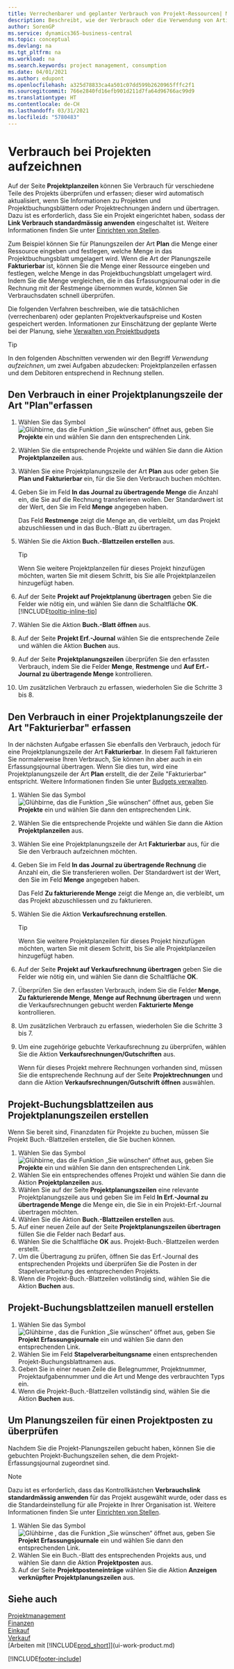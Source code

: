 ```yaml
---
title: Verrechenbarer und geplanter Verbrauch von Projekt-Ressourcen| Microsoft Docs
description: Beschreibt, wie der Verbrauch oder die Verwendung von Artikeln oder Ressourcen erfasst wird, um das Projektmanagement zu vereinfachen.
author: SorenGP
ms.service: dynamics365-business-central
ms.topic: conceptual
ms.devlang: na
ms.tgt_pltfrm: na
ms.workload: na
ms.search.keywords: project management, consumption
ms.date: 04/01/2021
ms.author: edupont
ms.openlocfilehash: a325d78833ca4a501c07dd599b2620965fffc2f1
ms.sourcegitcommit: 766e2840fd16efb901d211d7fa64d96766ac99d9
ms.translationtype: HT
ms.contentlocale: de-CH
ms.lasthandoff: 03/31/2021
ms.locfileid: "5780483"
---
```

# <a name="record-usage-for-jobs"></a>Verbrauch bei Projekten aufzeichnen

Auf der Seite **Projektplanzeilen** können Sie Verbrauch für verschiedene Teile des Projekts überprüfen und erfassen; dieser wird automatisch aktualisiert, wenn Sie Informationen zu Projekten und Projektbuchungsblättern oder Projektrechnungen ändern und übertragen. Dazu ist es erforderlich, dass Sie ein Projekt eingerichtet haben, sodass der **Link Verbrauch standardmässig anwenden** eingeschaltet ist. Weitere Informationen finden Sie unter [Einrichten von Stellen](projects-how-setup-jobs.md).  

Zum Beispiel können Sie für Planungszeilen der Art **Plan** die Menge einer Ressource eingeben und festlegen, welche Menge in das Projektbuchungsblatt umgelagert wird. Wenn die Art der Planungszeile **Fakturierbar** ist, können Sie die Menge einer Ressource eingeben und festlegen, welche Menge in das Projektbuchungsblatt umgelagert wird. Indem Sie die Menge vergleichen, die in das Erfassungsjournal oder in die Rechnung mit der Restmenge übernommen wurde, können Sie Verbrauchsdaten schnell überprüfen.

Die folgenden Verfahren beschreiben, wie die tatsächlichen (verrechenbaren) oder geplanten Projektverkaufspreise und Kosten gespeichert werden. Informationen zur Einschätzung der geplante Werte bei der Planung, siehe [Verwalten von Projektbudgets](projects-how-manage-budgets.md)  

> [!TIP]
> In den folgenden Abschnitten verwenden wir den Begriff *Verwendung aufzeichnen*, um zwei Aufgaben abzudecken: Projektplanzeilen erfassen und dem Debitoren entsprechend in Rechnung stellen.

## <a name="to-record-usage-for-a-job-planning-line-of-type-budget"></a>Den Verbrauch in einer Projektplanungszeile der Art "Plan"erfassen

1. Wählen Sie das Symbol ![Glühbirne, das die Funktion „Sie wünschen“ öffnet](media/ui-search/search_small.png "Tell Me-Funktion") aus, geben Sie **Projekte** ein und wählen Sie dann den entsprechenden Link.  
2. Wählen Sie die entsprechende Projekte und wählen Sie dann die Aktion **Projektplanzeilen** aus.
3. Wählen Sie eine Projektplanungszeile der Art **Plan** aus oder geben Sie **Plan und Fakturierbar** ein, für die Sie den Verbrauch buchen möchten.
4. Geben Sie im Feld **In das Journal zu übertragende Menge** die Anzahl ein, die Sie auf die Rechnung transferieren wollen. Der Standardwert ist der Wert, den Sie im Feld **Menge** angegeben haben.

    Das Feld **Restmenge** zeigt die Menge an, die verbleibt, um das Projekt abzuschliessen und in das Buch.-Blatt zu übertragen.  
5. Wählen Sie die Aktion **Buch.-Blattzeilen erstellen** aus.

    > [!TIP]
    > Wenn Sie weitere Projektplanzeilen für dieses Projekt hinzufügen möchten, warten Sie mit diesem Schritt, bis Sie alle Projektplanzeilen hinzugefügt haben.
6. Auf der Seite **Projekt auf Projektplanung übertragen** geben Sie die Felder wie nötig ein, und wählen Sie dann die Schaltfläche **OK**. [!INCLUDE[tooltip-inline-tip](includes/tooltip-inline-tip_md.md)]
7. Wählen Sie die Aktion **Buch.-Blatt öffnen** aus.  
8. Auf der Seite **Projekt Erf.-Journal** wählen Sie die entsprechende Zeile und wählen die Aktion **Buchen** aus.
9. Auf der Seite **Projektplanungszeilen** überprüfen Sie den erfassten Verbrauch, indem Sie die Felder **Menge**, **Restmenge** und **Auf Erf.-Journal zu übertragende Menge** kontrollieren.  
10. Um zusätzlichen Verbrauch zu erfassen, wiederholen Sie die Schritte 3 bis 8.  

## <a name="to-record-usage-for-a-job-planning-line-of-type-billable"></a>Den Verbrauch in einer Projektplanungszeile der Art "Fakturierbar" erfassen

In der nächsten Aufgabe erfassen Sie ebenfalls den Verbrauch, jedoch für eine Projektplanungszeile der Art **Fakturierbar**. In diesem Fall fakturieren Sie normalerweise Ihren Verbrauch, Sie können ihn aber auch in ein Erfassungsjournal übertragen. Wenn Sie dies tun, wird eine Projektplanungszeile der Art **Plan** erstellt, die der Zeile "Fakturierbar" entspricht. Weitere Informationen finden Sie unter [Budgets verwalten](projects-how-manage-budgets.md).

1. Wählen Sie das Symbol ![Glühbirne, das die Funktion „Sie wünschen“ öffnet](media/ui-search/search_small.png "Tell Me-Funktion") aus, geben Sie **Projekte** ein und wählen Sie dann den entsprechenden Link.
2. Wählen Sie die entsprechende Projekte und wählen Sie dann die Aktion **Projektplanzeilen** aus.  
3. Wählen Sie eine Projektplanungszeile der Art **Fakturierbar** aus, für die Sie den Verbrauch aufzeichnen möchten.
4. Geben Sie im Feld **In das Journal zu übertragende Rechnung** die Anzahl ein, die Sie transferieren wollen. Der Standardwert ist der Wert, den Sie im Feld **Menge** angegeben haben.

    Das Feld **Zu fakturierende Menge** zeigt die Menge an, die verbleibt, um das Projekt abzuschliessen und zu fakturieren.  
5. Wählen Sie die Aktion **Verkaufsrechnung erstellen**.

    > [!TIP]
    > Wenn Sie weitere Projektplanzeilen für dieses Projekt hinzufügen möchten, warten Sie mit diesem Schritt, bis Sie alle Projektplanzeilen hinzugefügt haben.
6. Auf der Seite **Projekt auf Verkaufsrechnung übertragen** geben Sie die Felder wie nötig ein, und wählen Sie dann die Schaltfläche **OK**.
7. Überprüfen Sie den erfassten Verbrauch, indem Sie die Felder **Menge**, **Zu fakturierende Menge**, **Menge auf Rechnung übertragen** und wenn die Verkaufsrechnungen gebucht werden **Fakturierte Menge** kontrollieren.
8. Um zusätzlichen Verbrauch zu erfassen, wiederholen Sie die Schritte 3 bis 7.  
9. Um eine zugehörige gebuchte Verkaufsrechnung zu überprüfen, wählen Sie die Aktion **Verkaufsrechnungen/Gutschriften** aus.  

    Wenn für dieses Projekt mehrere Rechnungen vorhanden sind, müssen Sie die entsprechende Rechnung auf der Seite **Projektrechnungen** und dann die Aktion **Verkaufsrechnungen/Gutschrift öffnen** auswählen.  

## <a name="to-create-job-journal-lines-from-job-planning-lines"></a>Projekt-Buchungsblattzeilen aus Projektplanungszeilen erstellen

Wenn Sie bereit sind, Finanzdaten für Projekte zu buchen, müssen Sie Projekt Buch.-Blattzeilen erstellen, die Sie buchen können.

1. Wählen Sie das Symbol ![Glühbirne, das die Funktion „Sie wünschen“ öffnet](media/ui-search/search_small.png "Tell Me-Funktion") aus, geben Sie **Projekte** ein und wählen Sie dann den entsprechenden Link.  
2. Wählen Sie ein entsprechendes offenes Projekt und wählen Sie dann die Aktion **Projektplanzeilen** aus.  
3. Wählen Sie auf der Seite **Projektplanungszeilen** eine relevante Projektplanungszeile aus und geben Sie im Feld **In Erf.-Journal zu übertragende Menge** die Menge ein, die Sie in ein Projekt-Erf.-Journal übertragen möchten.  
4. Wählen Sie die Aktion **Buch.-Blattzeilen erstellen** aus.
5. Auf einer neuen Zeile auf der Seite **Projektplanungszeilen übertragen** füllen Sie die Felder nach Bedarf aus.  
6. Wählen Sie die Schaltfläche **OK** aus. Projekt-Buch.-Blattzeilen werden erstellt.
7. Um die Übertragung zu prüfen, öffnen Sie das Erf.-Journal des entsprechenden Projekts und überprüfen Sie die Posten in der Stapelverarbeitung des entsprechenden Projekts.  
8. Wenn die Projekt-Buch.-Blattzeilen vollständig sind, wählen Sie die Aktion **Buchen** aus.  

## <a name="to-create-job-journal-lines-manually"></a>Projekt-Buchungsblattzeilen manuell erstellen

1. Wählen Sie das Symbol ![Glühbirne , das die Funktion „Sie wünschen“ öffnet](media/ui-search/search_small.png "Tell Me-Funktion") aus, geben Sie **Projekt Erfassungsjournale** ein und wählen Sie dann den entsprechenden Link.  
2. Wählen Sie im Feld **Stapelverarbeitungsname** einen entsprechenden Projekt-Buchungsblattnamen aus.  
3. Geben Sie in einer neuen Zeile die Belegnummer, Projektnummer, Projektaufgabennummer und die Art und Menge des verbrauchten Typs ein.  
4. Wenn die Projekt-Buch.-Blattzeilen vollständig sind, wählen Sie die Aktion **Buchen** aus.  

## <a name="to-review-planning-lines-for-a-job-ledger-entry"></a>Um Planungszeilen für einen Projektposten zu überprüfen

Nachdem Sie die Projekt-Planungszeilen gebucht haben, können Sie die gebuchten Projekt-Buchungszeilen sehen, die dem Projekt-Erfassungsjournal zugeordnet sind.

> [!NOTE]  
> Dazu ist es erforderlich, dass das Kontrollkästchen **Verbrauchslink standardmässig anwenden** für das Projekt ausgewählt wurde, oder dass es die Standardeinstellung für alle Projekte in Ihrer Organisation ist. Weitere Informationen finden Sie unter [Einrichten von Stellen](projects-how-setup-jobs.md).  

1. Wählen Sie das Symbol ![Glühbirne , das die Funktion „Sie wünschen“ öffnet](media/ui-search/search_small.png "Tell Me-Funktion") aus, geben Sie **Projekt Erfassungsjournale** ein und wählen Sie dann den entsprechenden Link.  
2. Wählen Sie ein Buch.-Blatt des entsprechenden Projekts aus, und wählen Sie dann die Aktion **Projektposten** aus.  
3. Auf der Seite **Projektposteneinträge** wählen Sie die Aktion **Anzeigen verknüpfter Projektplanungszeilen** aus.

## <a name="see-also"></a>Siehe auch
[Projektmanagement](projects-manage-projects.md)  
[Finanzen](finance.md)  
[Einkauf](purchasing-manage-purchasing.md)         
[Verkauf](sales-manage-sales.md)      
[Arbeiten mit [!INCLUDE[prod_short](includes/prod_short.md)]](ui-work-product.md)  


[!INCLUDE[footer-include](includes/footer-banner.md)]